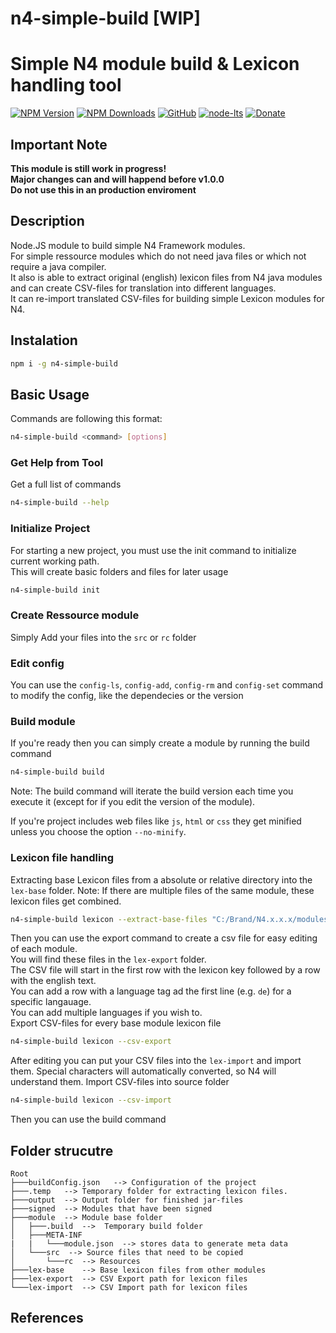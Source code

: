 # n4-simple-build **[WIP]**  
Simple N4 module build & Lexicon handling tool
====================

[![NPM Version](https://img.shields.io/npm/v/n4-simple-build.svg)](https://www.npmjs.com/package/n4-simple-build)
[![NPM Downloads](https://img.shields.io/npm/dt/n4-simple-build.svg)](https://www.npmjs.com/package/n4-simple-build)
[![GitHub](https://img.shields.io/github/license/SheepCreativeSoftware/n4-simple-build)](https://github.com/SheepCreativeSoftware/n4-simple-build)
[![node-lts](https://img.shields.io/node/v-lts/n4-simple-build)](https://www.npmjs.com/package/n4-simple-build)
[![Donate](https://img.shields.io/badge/Donate-PayPal-green.svg)](https://www.paypal.com/donate/?hosted_button_id=RG6PSXR828X94)

## Important Note
**This module is still work in progress!**  
**Major changes can and will happend before v1.0.0**  
**Do not use this in an production enviroment**  

## Description
Node.JS module to build simple N4 Framework modules.  
For simple ressource modules which do not need java files or which not require a java compiler.  
It also is able to extract original (english) lexicon files from N4 java modules and can create CSV-files for translation into different languages.  
It can re-import translated CSV-files for building simple Lexicon modules for N4.  

## Instalation
```bash
npm i -g n4-simple-build
```

## Basic Usage
Commands are following this format:
```bash
n4-simple-build <command> [options]
```

### Get Help from Tool
Get a full list of commands

```bash
n4-simple-build --help
```

### Initialize Project
For starting a new project, you must use the init command to initialize current working path.  
This will create basic folders and files for later usage
```bash
n4-simple-build init
```

### Create Ressource module
Simply Add your files into the `src` or `rc` folder

### Edit config
You can use the `config-ls`, `config-add`, `config-rm` and `config-set` command to modify the config, like the dependecies or the version

### Build module
If you're ready then you can simply create a module by running the build command
```bash
n4-simple-build build
```
Note: The build command will iterate the build version each time you execute it (except for if you edit the version of the module).

If you're project includes web files like `js`, `html` or `css` they get minified unless you choose the option `--no-minify`.

### Lexicon file handling
Extracting base Lexicon files from a absolute or relative directory into the `lex-base` folder.
Note: If there are multiple files of the same module, these lexicon files get combined.

```bash
n4-simple-build lexicon --extract-base-files "C:/Brand/N4.x.x.x/modules"
```

Then you can use the export command to create a csv file for easy editing of each module.  
You will find these files in the `lex-export` folder.  
The CSV file will start in the first row with the lexicon key followed by a row with the english text.  
You can add a row with a language tag ad the first line (e.g. `de`) for a specific langauage.  
You can add multiple languages if you wish to.  
Export CSV-files for every base module lexicon file
```bash
n4-simple-build lexicon --csv-export
```

After editing you can put your CSV files into the `lex-import` and import them.
Special characters will automatically converted, so N4 will understand them.
Import CSV-files into source folder
```bash
n4-simple-build lexicon --csv-import
```

Then you can use the build command

## Folder strucutre
```
Root
├───buildConfig.json   --> Configuration of the project
├───.temp   --> Temporary folder for extracting lexicon files.
├───output  --> Output folder for finished jar-files
├───signed  --> Modules that have been signed
├───module  --> Module base folder
│   ├───.build  -->  Temporary build folder
│   ├───META-INF 
|   |   └───module.json  --> stores data to generate meta data
│   └───src  --> Source files that need to be copied
│       └───rc  --> Resources
├───lex-base    --> Base lexicon files from other modules
├───lex-export  --> CSV Export path for lexicon files
└───lex-import  --> CSV Import path for lexicon files

```

## References

